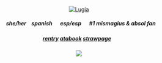 <p align="center">
<a href="https://pokemondb.net/pokedex/lugia"><img src="https://img.pokemondb.net/sprites/black-white/anim/normal/absol.gif" alt="Lugia"></a>
<p align="center">

##### <p align="center">⠀she/her⠀ spanish⠀⠀esp/esp⠀⠀#1 mismagius & absol fan

##### <p align="center"> [rentry](https://rentry.co/starpkm)  [atabook](https://starpkmn.atabook.org/)  [strawpage](https://starpkmn.straw.page)⠀
<p align="center"
  
![](https://komarev.com/ghpvc/?username=mismagiuscharm&color=464773&style=flat-square&label=ꔫ)
